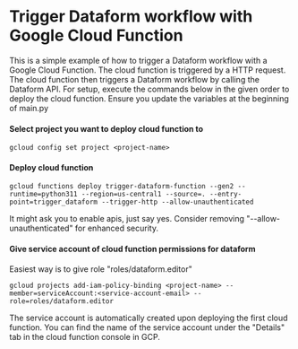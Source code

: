 # Trigger Dataform workflow with Google Cloud Function

This is a simple example of how to trigger a Dataform workflow with a Google Cloud Function. The cloud function is triggered by a HTTP request. The cloud function then triggers a Dataform workflow by calling the Dataform API.
For setup, execute the commands below in the given order to deploy the cloud function. Ensure you update the variables at the beginning of main.py

#### Select project you want to deploy cloud function to

```
gcloud config set project <project-name>
```

#### Deploy cloud function

```
gcloud functions deploy trigger-dataform-function --gen2 --runtime=python311 --region=us-central1 --source=. --entry-point=trigger_dataform --trigger-http --allow-unauthenticated

```

It might ask you to enable apis, just say yes.
Consider removing "--allow-unauthenticated" for enhanced security.



#### Give service account of cloud function permissions for dataform 
Easiest way is to give role "roles/dataform.editor"
```
gcloud projects add-iam-policy-binding <project-name> --member=serviceAccount:<service-account-email> --role=roles/dataform.editor
```

The service account is automatically created upon deploying the first cloud function. You can find the name of the service account under the "Details" tab in the cloud function console in GCP.
